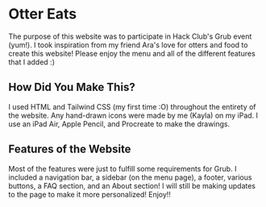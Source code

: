 # Otter Eats
The purpose of this website was to participate in Hack Club's Grub event (yum!). I took inspiration from my friend Ara's love for otters and food to create this website! Please enjoy the menu and all of the different features that I added :)

## How Did You Make This?
I used HTML and Tailwind CSS (my first time :O) throughout the entirety of the website. Any hand-drawn icons were made by me (Kayla) on my iPad. I use an iPad Air, Apple Pencil, and Procreate to make the drawings.

## Features of the Website
Most of the features were just to fulfill some requirements for Grub. I included a navigation bar, a sidebar (on the menu page), a footer, various buttons, a FAQ section, and an About section! I will still be making updates to the page to make it more personalized! Enjoy!!
